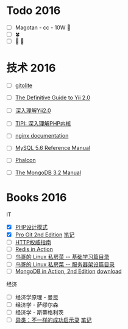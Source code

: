 # Todo 2016

- [ ] Magotan - cc - 10W :car:
- [ ] :four_leaf_clover:
- [ ] :boy: :girl:

# 技术 2016

- [ ] [gitolite](http://gitolite.com/gitolite/gitolite.html)
- [ ] [The Definitive Guide to Yii 2.0](http://www.yiiframework.com/doc-2.0/guide-index.html)
- [ ] [深入理解Yii2.0](http://www.digpage.com/)
- [ ] [TIPI: 深入理解PHP内核](http://www.php-internals.com/)
- [ ] [nginx documentation](http://nginx.org/en/docs/)
- [ ] [MySQL 5.6 Reference Manual](http://dev.mysql.com/doc/refman/5.6/en/)
- [ ] [Phalcon](https://docs.phalconphp.com/en/latest/index.html)
- [ ] [The MongoDB 3.2 Manual](https://docs.mongodb.org/manual/)


# Books 2016

IT

- [X] [PHP设计模式](https://book.douban.com/subject/4865086/)
- [X] [Pro Git 2nd Edition](https://git-scm.com/book/en/v2) [笔记](https://github.com/glauca/document/blob/master/src/vcs/git.md)
- [ ] [HTTP权威指南](https://book.douban.com/subject/10746113/)
- [ ] [Redis in Action](https://book.douban.com/subject/10597898/)
- [ ] [鸟哥的 Linux 私房菜 -- 基础学习篇目录](http://vbird.dic.ksu.edu.tw/linux_basic/linux_basic.php)
- [ ] [鸟哥的 Linux 私房菜 -- 服务器架设篇目录](http://vbird.dic.ksu.edu.tw/linux_server/)
- [ ] [MongoDB in Action, 2nd Edition](http://vbird.dic.ksu.edu.tw/linux_server/) [download](http://pan.baidu.com/s/1dFnsNfF)

经济

- [ ] 经济学原理 - 曼昆
- [ ] 经济学 - 萨缪尔森
- [ ] 经济学 - 斯蒂格利茨
- [ ] [异类：不一样的成功启示录](https://book.douban.com/subject/25863621/) [笔记](./src/books/management/Outliers/README.md)